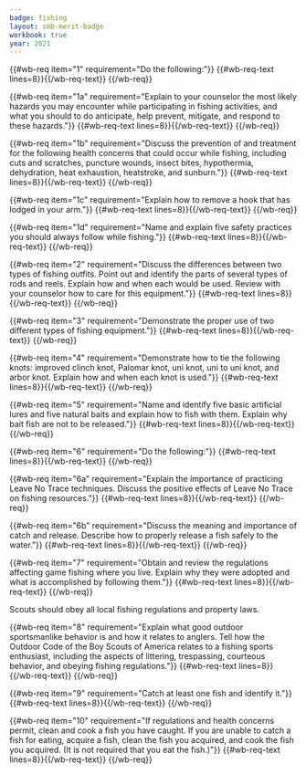 ```yaml
---
badge: fishing
layout: smb-merit-badge
workbook: true
year: 2021
---
```



{{#wb-req item="1" requirement="Do the following:"}}
{{#wb-req-text lines=8}}{{/wb-req-text}}
{{/wb-req}}

{{#wb-req item="1a" requirement="Explain to your counselor the most likely hazards you may encounter while participating in fishing activities, and what you should to do anticipate, help prevent, mitigate, and respond to these hazards."}}
{{#wb-req-text lines=8}}{{/wb-req-text}}
{{/wb-req}}

{{#wb-req item="1b" requirement="Discuss the prevention of and treatment for the following health concerns that could occur while fishing, including cuts and scratches, puncture wounds, insect bites, hypothermia, dehydration, heat exhaustion, heatstroke, and sunburn."}}
{{#wb-req-text lines=8}}{{/wb-req-text}}
{{/wb-req}}

{{#wb-req item="1c" requirement="Explain how to remove a hook that has lodged in your arm."}}
{{#wb-req-text lines=8}}{{/wb-req-text}}
{{/wb-req}}

{{#wb-req item="1d" requirement="Name and explain five safety practices you should always follow while fishing."}}
{{#wb-req-text lines=8}}{{/wb-req-text}}
{{/wb-req}}

{{#wb-req item="2" requirement="Discuss the differences between two types of fishing outfits. Point out and identify the parts of several types of rods and reels. Explain how and when each would be used. Review with your counselor how to care for this equipment."}}
{{#wb-req-text lines=8}}{{/wb-req-text}}
{{/wb-req}}

{{#wb-req item="3" requirement="Demonstrate the proper use of two different types of fishing equipment."}}
{{#wb-req-text lines=8}}{{/wb-req-text}}
{{/wb-req}}

{{#wb-req item="4" requirement="Demonstrate how to tie the following knots: improved clinch knot, Palomar knot, uni knot, uni to uni knot, and arbor knot. Explain how and when each knot is used."}}
{{#wb-req-text lines=8}}{{/wb-req-text}}
{{/wb-req}}

{{#wb-req item="5" requirement="Name and identify five basic artificial lures and five natural baits and explain how to fish with them. Explain why bait fish are not to be released."}}
{{#wb-req-text lines=8}}{{/wb-req-text}}
{{/wb-req}}

{{#wb-req item="6" requirement="Do the following:"}}
{{#wb-req-text lines=8}}{{/wb-req-text}}
{{/wb-req}}

{{#wb-req item="6a" requirement="Explain the importance of practicing Leave No Trace techniques. Discuss the positive effects of Leave No Trace on fishing resources."}}
{{#wb-req-text lines=8}}{{/wb-req-text}}
{{/wb-req}}

{{#wb-req item="6b" requirement="Discuss the meaning and importance of catch and release. Describe how to properly release a fish safely to the water."}}
{{#wb-req-text lines=8}}{{/wb-req-text}}
{{/wb-req}}

{{#wb-req item="7" requirement="Obtain and review the regulations affecting game fishing where you live. Explain why they were adopted and what is accomplished by following them."}}
{{#wb-req-text lines=8}}{{/wb-req-text}}
{{/wb-req}}

Scouts should obey all local fishing regulations and property laws.

{{#wb-req item="8" requirement="Explain what good outdoor sportsmanlike behavior is and how it relates to anglers. Tell how the Outdoor Code of the Boy Scouts of America relates to a fishing sports enthusiast, including the aspects of littering, trespassing, courteous behavior, and obeying fishing regulations."}}
{{#wb-req-text lines=8}}{{/wb-req-text}}
{{/wb-req}}

{{#wb-req item="9" requirement="Catch at least one fish and identify it."}}
{{#wb-req-text lines=8}}{{/wb-req-text}}
{{/wb-req}}

{{#wb-req item="10" requirement="If regulations and health concerns permit, clean and cook a fish you have caught. If you are unable to catch a fish for eating, acquire a fish, clean the fish you acquired, and cook the fish you acquired. (It is not required that you eat the fish.)"}}
{{#wb-req-text lines=8}}{{/wb-req-text}}
{{/wb-req}}
